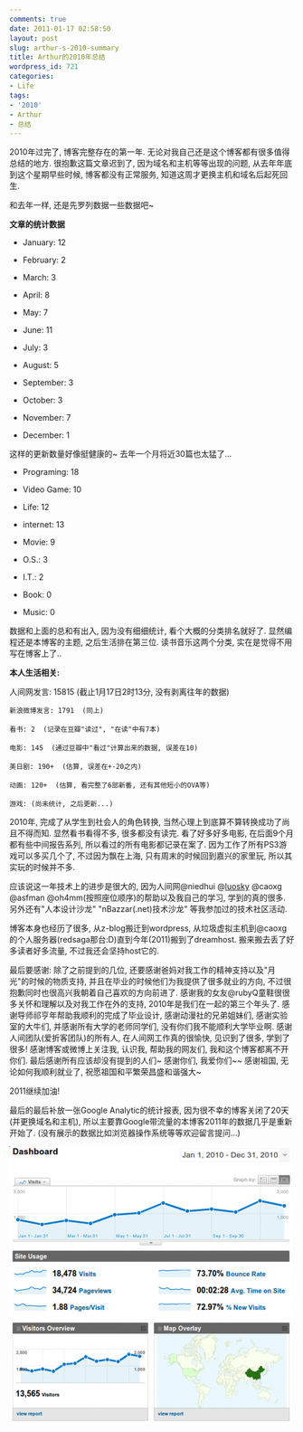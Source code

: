 ```yaml
---
comments: true
date: 2011-01-17 02:58:50
layout: post
slug: arthur-s-2010-summary
title: Arthur的2010年总结
wordpress_id: 721
categories:
- Life
tags:
- '2010'
- Arthur
- 总结
---
```


2010年过完了, 博客完整存在的第一年. 无论对我自己还是这个博客都有很多值得总结的地方. 很抱歉这篇文章迟到了, 因为域名和主机等等出现的问题, 从去年年底到这个星期早些时候, 博客都没有正常服务, 知道这周才更换主机和域名后起死回生.




和去年一样, 还是先罗列数据一些数据吧~




**文章的统计数据**






  * January: 12


  * February: 2


  * March: 3


  * April: 8


  * May: 7


  * June: 11


  * July: 3


  * August: 5


  * September: 3


  * October: 3


  * November: 7


  * December: 1




这样的更新数量好像挺健康的~ 去年一个月将近30篇也太猛了...






  * Programing: 18


  * Video Game: 10


  * Life: 12


  * internet: 13


  * Movie: 9


  * O.S.: 3


  * I.T.: 2


  * Book: 0


  * Music: 0




数据和上面的总和有出入, 因为没有细细统计, 看个大概的分类排名就好了. 显然编程还是本博客的主题, 之后生活排在第三位. 读书音乐这两个分类, 实在是觉得不用写在博客上了..







**本人生活相关:**




人间网发言: 15815  (截止1月17日2时13分, 没有剥离往年的数据)

	新浪微博发言: 1791  (同上)

	看书: 2  (记录在豆瓣"读过", "在读"中有7本)

	电影: 145  (通过豆瓣中"看过"计算出来的数据, 误差在10)

	美日剧: 190+  (估算, 误差在+-20之内)

	动画: 120+  (估算, 看完整了6部新番, 还有其他短小的OVA等)

	游戏: (尚未统计, 之后更新...)







2010年, 完成了从学生到社会人的角色转换, 当然心理上到底算不算转换成功了尚且不得而知. 显然看书看得不多, 很多都没有读完. 看了好多好多电影, 在后面9个月都有些中间报告系列, 所以看过的所有电影都记录在案了. 因为工作了所有PS3游戏可以多买几个了, 不过因为飘在上海, 只有周末的时候回到嘉兴的家里玩, 所以其实玩的时候并不多.




应该说这一年技术上的进步是很大的, 因为人间网@niedhui @[luosky](http://luosky.com) @caoxg @asfman @oh4mm(按照座位顺序)的帮助以及我自己的学习, 学到的真的很多. 另外还有"人本设计沙龙" "nBazzar(.net)技术沙龙" 等我参加过的技术社区活动.




博客本身也经历了很多, 从z-blog搬迁到wordpress, 从垃圾虚拟主机到@caoxg的个人服务器(redsaga那台:D)直到今年(2011)搬到了dreamhost. 搬来搬去丢了好多读者好多流量, 不过我还会坚持host它的.




最后要感谢: 除了之前提到的几位, 还要感谢爸妈对我工作的精神支持以及"月光"的时候的物质支持, 并且在毕业的时候他们为我提供了很多就业的方向, 不过很抱歉同时也很高兴我朝着自己喜欢的方向前进了. 感谢我的女友@rubyQ童鞋很很多关怀和理解以及对我工作在外的支持, 2010年是我们在一起的第三个年头了. 感谢导师祁亨年帮助我顺利的完成了毕业设计, 感谢动漫社的兄弟姐妹们, 感谢实验室的大牛们, 并感谢所有大学的老师同学们, 没有你们我不能顺利大学毕业啊. 感谢人间团队(爱折客团队)的所有人, 在人间网工作真的很愉快, 见识到了很多, 学到了很多! 感谢博客或微博上关注我, 认识我, 帮助我的网友们, 我和这个博客都离不开你们. 最后感谢所有应该却没有提到的人们~ 感谢你们, 我爱你们~~ 感谢祖国, 无论如何我顺利就业了, 祝愿祖国和平繁荣昌盛和谐强大~




2011继续加油!




最后的最后补放一张Google Analytic的统计报表, 因为很不幸的博客关闭了20天(并更换域名和主机), 所以主要靠Google带流量的本博客2011年的数据几乎是重新开始了. (没有展示的数据比如浏览器操作系统等等欢迎留言提问...)




[![](/images/uploads/wp/2011-01-17-030351_640x630_scrot-500x492.png)](/arthur-s-2010-summary/2011-01-17-030351_640x630_scrot/)




